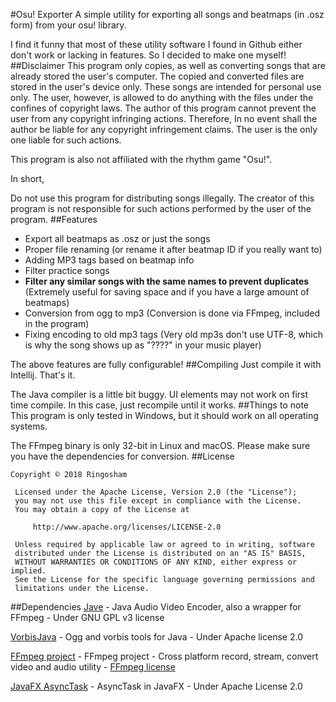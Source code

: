 #Osu! Exporter
A simple utility for exporting all songs and beatmaps (in .osz form) from your osu! library.

I find it funny that most of these utility software I found in Github either don't work or lacking in features. So I decided to make one myself!
##Disclaimer
This program only copies, as well as converting songs that are already stored the user's computer. The copied and converted files are stored in the user's device only. These songs are intended for personal use only. The user, however, is allowed to do anything with the files under the confines of copyright laws. The author of this program cannot prevent the user from any copyright infringing actions. Therefore, In no event shall the author be liable for any copyright infringement claims. The user is the only one liable for such actions.

This program is also not affiliated with the rhythm game "Osu!".

In short,

Do not use this program for distributing songs illegally. The creator of this program is not responsible for such actions performed by the user of the program. 
##Features
* Export all beatmaps as .osz or just the songs
* Proper file renaming (or rename it after beatmap ID if you really want to)
* Adding MP3 tags based on beatmap info
* Filter practice songs
* **Filter any similar songs with the same names to prevent duplicates** (Extremely useful for saving space and if you have a large amount of beatmaps) 
* Conversion from ogg to mp3 (Conversion is done via FFmpeg, included in the program)
* Fixing encoding to old mp3 tags (Very old mp3s don't use UTF-8, which is why the song shows up as "????" in your music player)

The above features are fully configurable!
##Compiling
Just compile it with Intellij. That's it.

The Java compiler is a little bit buggy. UI elements may not work on first time compile. In this case, just recompile until it works.
##Things to note
This program is only tested in Windows, but it should work on all operating systems.

The FFmpeg binary is only 32-bit in Linux and macOS. Please make sure you have the dependencies for conversion.
##License
```
Copyright © 2018 Ringosham
 
 Licensed under the Apache License, Version 2.0 (the "License");
 you may not use this file except in compliance with the License.
 You may obtain a copy of the License at
 
     http://www.apache.org/licenses/LICENSE-2.0
 
 Unless required by applicable law or agreed to in writing, software
 distributed under the License is distributed on an "AS IS" BASIS,
 WITHOUT WARRANTIES OR CONDITIONS OF ANY KIND, either express or implied.
 See the License for the specific language governing permissions and
 limitations under the License.
 ```
##Dependencies
[Jave](http://www.sauronsoftware.it/projects/jave/index.php) - Java Audio Video Encoder, also a wrapper for FFmpeg - Under GNU GPL v3 license

[VorbisJava](https://github.com/Gagravarr/VorbisJava) - Ogg and vorbis tools for Java - Under Apache license 2.0

[FFmpeg project](https://ffmpeg.org) - FFmpeg project - Cross platform record, stream, convert video and audio utility - [FFmpeg license](https://ffmpeg.org/legal.html)

[JavaFX AsyncTask](https://github.com/victorlaerte/javafx-asynctask) - AsyncTask in JavaFX - Under Apache License 2.0